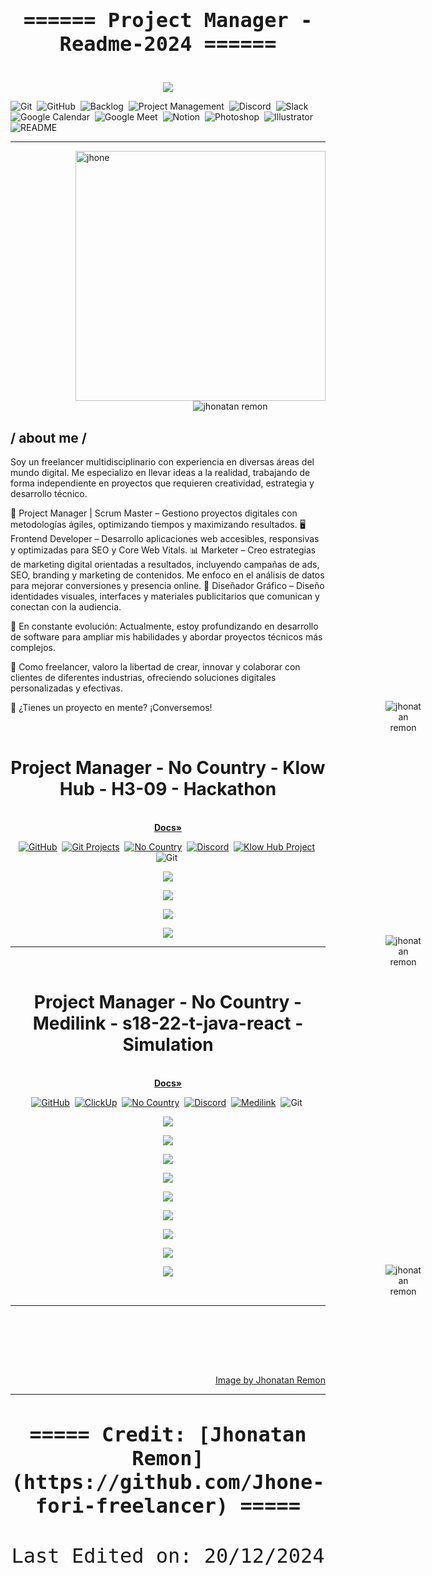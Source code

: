 <div align="center" style="font-family: 'Fira Code', monospace; font-size: 2rem;">
    <h4>====== Project Manager  -Readme-2024 ======</h4>
</div>
<p align = center ><img src="https://github.com/Jhone-fori-freelancer/Jhone-fori-freelancer/blob/383f36b0e5494ce26c0fa6049c144c15c4db4d32/img/cover-2024-dic.png"> </p>

![Git](https://img.shields.io/badge/-Git-F05033?style=flat&logo=git&logoColor=white)&nbsp;
![GitHub](https://img.shields.io/badge/-GitHub-181717?style=flat&logo=github&logoColor=white)&nbsp;
![Backlog](https://img.shields.io/badge/-Backlog-009944?style=flat&logo=backlog&logoColor=white)&nbsp;
![Project Management](https://img.shields.io/badge/-Project%20Management-007bff?style=flat&logo=trello&logoColor=white)&nbsp;
![Discord](https://img.shields.io/badge/-Discord-5865F2?style=flat&logo=discord&logoColor=white)&nbsp;
![Slack](https://img.shields.io/badge/-Slack-4A154B?style=flat&logo=slack&logoColor=white)&nbsp;
![Google Calendar](https://img.shields.io/badge/-Google%20Calendar-4285F4?style=flat&logo=googlecalendar&logoColor=white)&nbsp;
![Google Meet](https://img.shields.io/badge/-Google%20Meet-00897B?style=flat&logo=googlemeet&logoColor=white)&nbsp;
![Notion](https://img.shields.io/badge/-Notion-000000?style=flat&logo=notion&logoColor=white)&nbsp;
![Photoshop](https://img.shields.io/badge/-Photoshop-31A8FF?style=flat&logo=adobephotoshop&logoColor=white)&nbsp;
![Illustrator](https://img.shields.io/badge/-Illustrator-FF9A00?style=flat&logo=adobeillustrator&logoColor=white)&nbsp;
![README](https://img.shields.io/badge/-README-000000?style=flat&logo=readthedocs&logoColor=white)&nbsp;

---

<div>

<img align="right" width="400" alt="jhone" src="https://media.licdn.com/dms/image/v2/D4D22AQErpvijeB8B1g/feedshare-shrink_1280/B4DZPmxuVfGUAk-/0/1734743618573?e=1737590400&v=beta&t=uuENDjQjrQDw8ClmAakczjtGj9s6WnY3vDIqaptYRf4"/>

<div align="center">
  <br />
   <img src="https://img.shields.io/badge/%20Multidisciplinario-%20Freelancer-5865F2?style=flat&logo" alt="jhonatan remon" style="margin-left: 200px;"/>

</div>



<h2> / about me /</h2>
  
Soy un freelancer multidisciplinario con experiencia en diversas áreas del mundo digital. Me especializo en llevar ideas a la realidad, trabajando de forma independiente en proyectos que requieren creatividad, estrategia y desarrollo técnico.

💼 Project Manager | Scrum Master – Gestiono proyectos digitales con metodologías ágiles, optimizando tiempos y maximizando resultados.
🖥️ Frontend Developer – Desarrollo aplicaciones web accesibles, responsivas y optimizadas para SEO y Core Web Vitals.
📊 Marketer – Creo estrategias de marketing digital orientadas a resultados, incluyendo campañas de ads, SEO, branding y marketing de contenidos. Me enfoco en el análisis de datos para mejorar conversiones y presencia online.
🎨 Diseñador Gráfico – Diseño identidades visuales, interfaces y materiales publicitarios que comunican y conectan con la audiencia.

🔧 En constante evolución: Actualmente, estoy profundizando en desarrollo de software para ampliar mis habilidades y abordar proyectos técnicos más complejos.

🚀 Como freelancer, valoro la libertad de crear, innovar y colaborar con clientes de diferentes industrias, ofreciendo soluciones digitales personalizadas y efectivas.

🔗 ¿Tienes un proyecto en mente? ¡Conversemos!

<div align="center">
  <br />
   <img src="https://img.shields.io/badge/%20Jhonatan-%20Remon-5865F2?style=flat&logo" alt="jhonatan remon" style="margin-left: 600px; margin-top: -50px;"/>

</div>



<h1 align="center">Project Manager  - No Country - Klow Hub - H3-09 - Hackathon</h1>
<div align="center">
<br>

<a href="https://github.com/No-Country-simulation/h3-09-klowhub/tree/dev/server#readme">
  <strong>Docs»</strong>
</a>

[![GitHub](https://img.shields.io/badge/-GitHub-181717?style=flat&logo=github&logoColor=white)](https://github.com/Jhone-fori-freelancer)&nbsp;
[![Git Projects](https://img.shields.io/badge/-Git%20Projects-007bff?style=flat&logo=git&logoColor=white)](https://github.com/tu-usuario?tab=repositories)&nbsp;
[![No Country](https://img.shields.io/badge/No-Country-4D4DFF?style=flat&logo=nocontryb&logoColor=white&labelColor=FC16AA)](https://github.com/No-Country-simulation)&nbsp;
[![Discord](https://img.shields.io/badge/-Discord-5865F2?style=flat&logo=discord&logoColor=white)](https://discord.gg/XkQgUPuW)&nbsp;
[![Klow Hub Project](https://img.shields.io/badge/-Klow%20Hub-4D4DFF?style=flat&logo=https://raw.githubusercontent.com/Jhone-fori-freelancer/no-country/refs/heads/main/icono-nocountry.svg)](https://www.nocountry.tech)&nbsp;
![Git](https://img.shields.io/badge/-Git-F05033?style=flat&logo=git&logoColor=white)&nbsp;



</div>

<p align="center">
  <img src="https://github.com/Jhone-fori-freelancer/Jhone-fori-freelancer/blob/a2e73b7c21bf9157034be1c576b0283cae100c84/backlog-klowhub.jpg">
</p> 
    
<p align="center">
  <img src="https://github.com/Jhone-fori-freelancer/Jhone-fori-freelancer/blob/82eb84c9b6b533b4047b3423508d40ecb7a9338a/img/klowhub-img-PM/KlowHub_page_2.jpg">
</p> 


<p align="center">
  <img src="https://github.com/Jhone-fori-freelancer/Jhone-fori-freelancer/blob/a46500dcbaac90fc405b9f867255f5091380a7c5/img/klowhub-img-PM/KlowHub.jpg">
</p> 

<p align="center">
  <img src="https://github.com/Jhone-fori-freelancer/Jhone-fori-freelancer/blob/82eb84c9b6b533b4047b3423508d40ecb7a9338a/img/klowhub-img-PM/KlowHub_page_7.jpg">
</p> 









---
<div align="center">
  <br />
   <img src="https://img.shields.io/badge/%20Jhonatan-%20Remon-5865F2?style=flat&logo" alt="jhonatan remon" style="margin-left: 600px; margin-top: -50px;"/>

</div>
<h1 align="center">Project Manager  - No Country - Medilink - s18-22-t-java-react - Simulation</h1>
<div align="center">
<br>

<a href="https://github.com/No-Country-simulation/s18-22-t-java-react">
  <strong>Docs»</strong>
</a>

[![GitHub](https://img.shields.io/badge/-GitHub-181717?style=flat&logo=github&logoColor=white)](https://github.com/Jhone-fori-freelancer)&nbsp;
 [![ClickUp](https://img.shields.io/badge/-ClickUp-7B68EE?style=flat&logo=clickup&logoColor=white)](https://app.clickup.com/9011373809/v/l/t/9011373809)&nbsp;
 [![No Country](https://img.shields.io/badge/No-Country-4D4DFF?style=flat&logo=nocontryb&logoColor=white&labelColor=FC16AA)](https://github.com/No-Country-simulation)&nbsp;
[![Discord](https://img.shields.io/badge/-Discord-5865F2?style=flat&logo=discord&logoColor=white)](https://discord.gg/tu-enlace-personalizado)&nbsp;
[![Medilink](https://img.shields.io/badge/-Medilink%20-0047AB?style=flat&logoColor=white)](https://github.com/No-Country-simulation/s18-22-t-java-react)&nbsp;
![Git](https://img.shields.io/badge/-Git-F05033?style=flat&logo=git&logoColor=white)&nbsp;
  




</div>


    
<p align="center">
  <img src="https://github.com/Jhone-fori-freelancer/Jhone-fori-freelancer/blob/8300a7838f2471cf65c1a640ef17929565bea281/img/img-clickup-readme-PROJECT-MANAGER/IMG-CLICKUP-BACKEND-.png">
</p> 


<p align="center">
  <img src="https://github.com/Jhone-fori-freelancer/Jhone-fori-freelancer/blob/8300a7838f2471cf65c1a640ef17929565bea281/img/img-clickup-readme-PROJECT-MANAGER/medilink-frontend-clickup.png">
</p> 

<p align="center">
  <img src="https://github.com/Jhone-fori-freelancer/Jhone-fori-freelancer/blob/8300a7838f2471cf65c1a640ef17929565bea281/img/img-clickup-readme-PROJECT-MANAGER/IMG-CLICKUP-UX-UI.png">
</p> 

<p align="center">
<img src="https://github.com/Jhone-fori-freelancer/Jhone-fori-freelancer/blob/8300a7838f2471cf65c1a640ef17929565bea281/img/img-clickup-readme-PROJECT-MANAGER/IMG-CLICKUP-QA.png">
</p> 

<p align="center">
<img src="https://github.com/Jhone-fori-freelancer/Jhone-fori-freelancer/blob/8300a7838f2471cf65c1a640ef17929565bea281/img/img-medilink-project-manager/Medilink%20presentaci%C3%B3n_page_2.jpg">
</p>

<p align="center">
<img src="https://github.com/Jhone-fori-freelancer/Jhone-fori-freelancer/blob/8300a7838f2471cf65c1a640ef17929565bea281/img/img-medilink-project-manager/Medilink%20presentaci%C3%B3n.jpg">
</p>

<p align="center">
<img src="https://github.com/Jhone-fori-freelancer/Jhone-fori-freelancer/blob/8300a7838f2471cf65c1a640ef17929565bea281/img/img-medilink-project-manager/Medilink%20presentaci%C3%B3n_page_6.jpg">
</p>

<p align="center">
<img src="https://github.com/Jhone-fori-freelancer/Jhone-fori-freelancer/blob/8300a7838f2471cf65c1a640ef17929565bea281/img/img-medilink-project-manager/Medilink%20presentaci%C3%B3n_page_7.jpg">
</p>

<p align="center">
<img src="https://github.com/Jhone-fori-freelancer/Jhone-fori-freelancer/blob/8300a7838f2471cf65c1a640ef17929565bea281/img/img-medilink-project-manager/Medilink%20presentaci%C3%B3n_page_9.jpg">
</p>


<div align="center">
  <br />
   <img src="https://img.shields.io/badge/%20Jhonatan-%20Remon-5865F2?style=flat&logo" alt="jhonatan remon" style="margin-left: 600px; margin-top: -50px;"/>

</div>



---

  

  
  
  

  
  </br></br>
  
  
  
  
  
  
  
  </br></br>
  
<div align="right">
<a href="https://www.linkedin.com/posts/jhonatanremon_el-equilibrio-entre-el-mundo-digital-y-la-activity-7276037259622043648-OSIX?utm_source=share&utm_medium=member_desktop">Image by Jhonatan Remon</a>
  </div>
  </div>

------

<div align="center" style="font-family: 'Fira Code', monospace; font-size: 2rem;">
    <h4>===== Credit: [Jhonatan Remon](https://github.com/Jhone-fori-freelancer) =====</h4>
    Last Edited on: 20/12/2024
</div>
